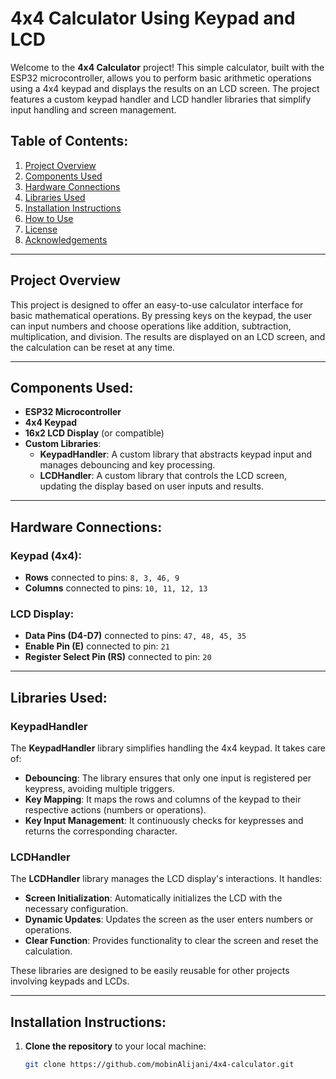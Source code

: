 # 4x4 Calculator Using Keypad and LCD

Welcome to the **4x4 Calculator** project! This simple calculator, built with the ESP32 microcontroller, allows you to perform basic arithmetic operations using a 4x4 keypad and displays the results on an LCD screen. The project features a custom keypad handler and LCD handler libraries that simplify input handling and screen management.

## Table of Contents:
1. [Project Overview](#project-overview)
2. [Components Used](#components-used)
3. [Hardware Connections](#hardware-connections)
4. [Libraries Used](#libraries-used)
5. [Installation Instructions](#installation-instructions)
6. [How to Use](#how-to-use)
7. [License](#license)
8. [Acknowledgements](#acknowledgements)

---

## Project Overview
This project is designed to offer an easy-to-use calculator interface for basic mathematical operations. By pressing keys on the keypad, the user can input numbers and choose operations like addition, subtraction, multiplication, and division. The results are displayed on an LCD screen, and the calculation can be reset at any time.

---

## Components Used:
- **ESP32 Microcontroller**
- **4x4 Keypad**
- **16x2 LCD Display** (or compatible)
- **Custom Libraries**:
  - **KeypadHandler**: A custom library that abstracts keypad input and manages debouncing and key processing.
  - **LCDHandler**: A custom library that controls the LCD screen, updating the display based on user inputs and results.

---

## Hardware Connections:

### Keypad (4x4):
- **Rows** connected to pins: `8, 3, 46, 9`
- **Columns** connected to pins: `10, 11, 12, 13`

### LCD Display:
- **Data Pins (D4-D7)** connected to pins: `47, 48, 45, 35`
- **Enable Pin (E)** connected to pin: `21`
- **Register Select Pin (RS)** connected to pin: `20`

---

## Libraries Used:

### **KeypadHandler**
The **KeypadHandler** library simplifies handling the 4x4 keypad. It takes care of:
- **Debouncing**: The library ensures that only one input is registered per keypress, avoiding multiple triggers.
- **Key Mapping**: It maps the rows and columns of the keypad to their respective actions (numbers or operations).
- **Key Input Management**: It continuously checks for keypresses and returns the corresponding character.

### **LCDHandler**
The **LCDHandler** library manages the LCD display's interactions. It handles:
- **Screen Initialization**: Automatically initializes the LCD with the necessary configuration.
- **Dynamic Updates**: Updates the screen as the user enters numbers or operations.
- **Clear Function**: Provides functionality to clear the screen and reset the calculation.

These libraries are designed to be easily reusable for other projects involving keypads and LCDs.

---

## Installation Instructions:

1. **Clone the repository** to your local machine:
   ```bash
   git clone https://github.com/mobinAlijani/4x4-calculator.git

